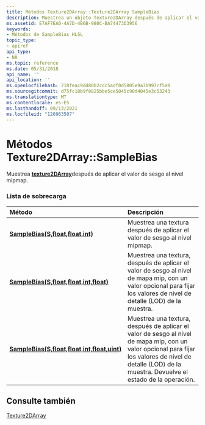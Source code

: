 ```yaml
---
title: Métodos Texture2DArray::Texture2DArray SampleBias
description: Muestrea un objeto Texture2DArray después de aplicar el valor de sesgo al nivel mipmap.
ms.assetid: E7AF7EA0-4A7D-4B6B-980C-BA74473D3956
keywords:
- Métodos de SampleBias HLSL
topic_type:
- apiref
api_type:
- NA
ms.topic: reference
ms.date: 05/31/2018
api_name: ''
api_location: ''
ms.openlocfilehash: 718feac9dd80b2cdc5adf0d5005e9a7b997cf5a0
ms.sourcegitcommit: d75fc10b9f0825bbe5ce5045c90d4045e3c53243
ms.translationtype: MT
ms.contentlocale: es-ES
ms.lasthandoff: 09/13/2021
ms.locfileid: "126963507"
---
```

# <a name="texture2darraysamplebias-methods"></a>Métodos Texture2DArray::SampleBias

Muestrea [**texture2DArray**](sm5-object-texture2darray.md)después de aplicar el valor de sesgo al nivel mipmap.

### <a name="overload-list"></a>Lista de sobrecarga



| Método                                                                                                | Descripción                                                                                                                                                                                  |
|:------------------------------------------------------------------------------------------------------|:---------------------------------------------------------------------------------------------------------------------------------------------------------------------------------------------|
| [**SampleBias(S,float,float,int)**](dx-graphics-hlsl-to-samplebias.md)                               | Muestrea una textura después de aplicar el valor de sesgo al nivel mipmap.<br/>                                                                                                             |
| [**SampleBias(S,float,float,int,float)**](t2darray-samplebias-s-float-float-int-float-.md)           | Muestrea una textura, después de aplicar el valor de sesgo al nivel de mapa mip, con un valor opcional para fijar los valores de nivel de detalle (LOD) de la muestra.<br/>                                     |
| [**SampleBias(S,float,float,int,float,uint)**](t2darray-samplebias-s-float-float-int-float-uint-.md) | Muestrea una textura, después de aplicar el valor de sesgo al nivel de mapa mip, con un valor opcional para fijar los valores de nivel de detalle (LOD) de la muestra. Devuelve el estado de la operación.<br/> |



## <a name="see-also"></a>Consulte también

<dl> <dt>

[Texture2DArray](sm5-object-texture2darray.md)
</dt> </dl>

 

 





